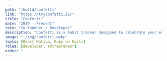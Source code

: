 ```yaml
---
path: "/build/confetti"
link: "https://tryconfetti.io/"
title: "Confetti"
date: "2019 - Present"
role: "Co-founder / Developer"
description: "Confetti is a habit tracker designed to celebrate your everyday accomplishments. Originally designed by Dan Sapio, I partnered with him to develop the app in React / React Native and bring it to life. "
image: "./img/confetti.webp"
tools: [React Native, Ruby on Rails]
roles: [developer, entrepreneur]
order: 1
---
```

